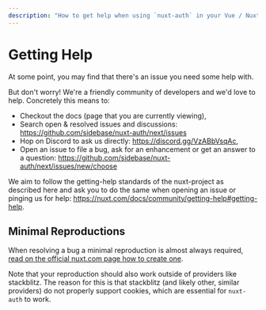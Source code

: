 ```yaml
---
description: "How to get help when using `nuxt-auth` in your Vue / Nuxt 3 application."
---
```


# Getting Help

At some point, you may find that there's an issue you need some help with.

But don't worry! We're a friendly community of developers and we'd love to help. Concretely this means to:
- Checkout the docs (page that you are currently viewing),
- Search open & resolved issues and discussions: https://github.com/sidebase/nuxt-auth/next/issues
- Hop on Discord to ask us directly: https://discord.gg/VzABbVsqAc,
- Open an issue to file a bug, ask for an enhancement or get an answer to a question: https://github.com/sidebase/nuxt-auth/next/issues/new/choose

We aim to follow the getting-help standards of the nuxt-project as described here and ask you to do the same when opening an issue or pinging us for help: https://nuxt.com/docs/community/getting-help#getting-help.

## Minimal Reproductions

When resolving a bug a minimal reproduction is almost always required, [read on the official nuxt.com page how to create one](https://nuxt.com/docs/community/reporting-bugs#create-a-minimal-reproduction).

Note that your reproduction should also work outside of providers like stackblitz. The reason for this is that stackblitz (and likely other, similar providers) do not properly support cookies, which are essential for `nuxt-auth` to work.
